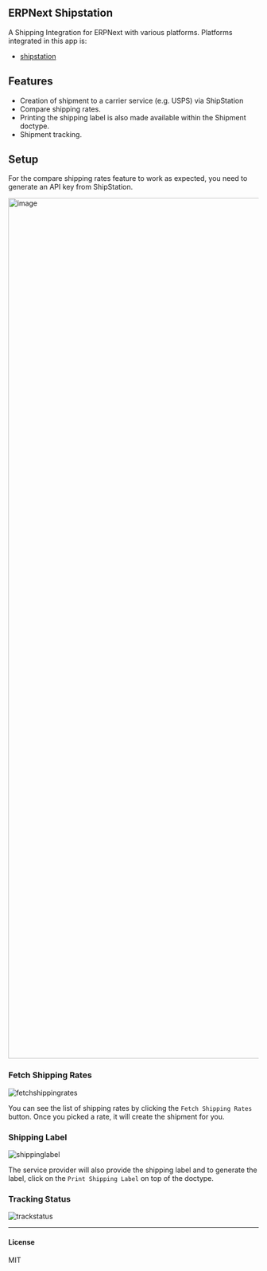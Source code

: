 ## ERPNext Shipstation

A Shipping Integration for ERPNext with various platforms. Platforms integrated in this app is:
- [shipstation](https://www.shipstation.com/)

## Features
- Creation of shipment to a carrier service (e.g. USPS) via ShipStation
- Compare shipping rates. 
- Printing the shipping label is also made available within the Shipment doctype.
- Shipment tracking.

## Setup
For the compare shipping rates feature to work as expected, you need to generate an API key from ShipStation. 

<img width="1728" alt="image" src="https://github.com/shipstation-techhub/erpnext-shipstation/assets/48901587/012cafd3-53cf-46b3-a554-b69a87dcecef">

### Fetch Shipping Rates
![fetchshippingrates](https://github.com/shipstation-techhub/erpnext-shipstation/assets/48901587/1f9adf0d-59ea-4b19-ac54-fe49bede9032)


You can see the list of shipping rates by clicking the `Fetch Shipping Rates` button. Once you picked a rate, it will create the shipment for you. 

### Shipping Label
![shippinglabel](https://github.com/shipstation-techhub/erpnext-shipstation/assets/48901587/90f236c8-39c4-4a0c-820d-5b05aa2d6c9e)

The service provider will also provide the shipping label and to generate the label, click on the `Print Shipping Label` on top of the doctype.

### Tracking Status
![trackstatus](https://github.com/shipstation-techhub/erpnext-shipstation/assets/48901587/a5c7e3de-47f2-454c-8eda-1dbe2000036b)

-----------------------
#### License

MIT
